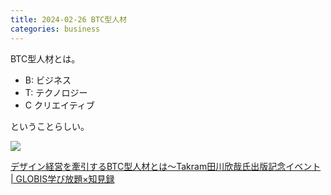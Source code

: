 ```yaml
---
title: 2024-02-26 BTC型人材
categories: business
---
```


BTC型人材とは。

- B: ビジネス
- T: テクノロジー
- C クリエイティブ

ということらしい。

![](https://globis.jp/old-images/0b359704af92482b93c90e0b087fc2b6.jpg)

[デザイン経営を牽引するBTC型人材とは～Takram田川欣哉氏出版記念イベント \| GLOBIS学び放題×知見録](https://globis.jp/article/7214/)

